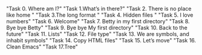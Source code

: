  "Task 0. Where am I?"
 "Task 1.What’s in there?"
 "Task 2. There is no place like home "
 "Task 3.The long format "
 "Task 4. Hidden files "
 "Task 5. I love numbers"
 "Task 6. Welcome"
 "Task 7. Betty in my first directory"
 "Task 8. Bye bye Betty"
 "Task 9. Bye bye My first directory"
 "Task 10. Back to the future"
 "Task 11. Lists"
 "Task 12. File type"
 "Task 13. We are symbols, and inhabit symbols"
 "Task 14. Copy HTML files"
 "Task 15. Let’s move"
 "Task 16. Clean Emacs"
 "Task 17.Tree"
